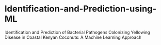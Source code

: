 # Identification-and-Prediction-using-ML
Identification and Prediction of Bacterial Pathogens Colonizing Yellowing Disease in Coastal Kenyan Coconuts: A Machine Learning Approach
